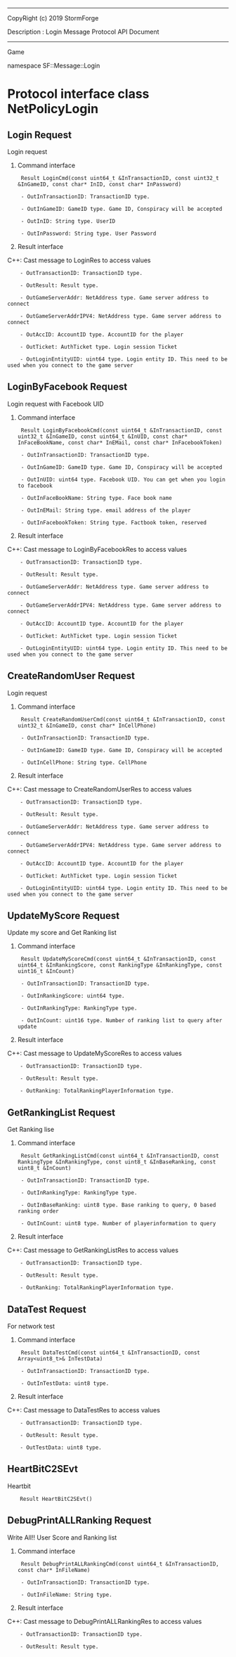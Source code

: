 ﻿***
 
 CopyRight (c) 2019 StormForge
 
 Description : Login Message Protocol API Document

***



Game

namespace SF::Message::Login


# Protocol interface class NetPolicyLogin
## Login Request
Login request

1. Command interface

        Result LoginCmd(const uint64_t &InTransactionID, const uint32_t &InGameID, const char* InID, const char* InPassword)

		- OutInTransactionID: TransactionID type. 

		- OutInGameID: GameID type. Game ID, Conspiracy will be accepted

		- OutInID: String type. UserID

		- OutInPassword: String type. User Password

2. Result interface

C++: Cast message to LoginRes to access values


		- OutTransactionID: TransactionID type. 

		- OutResult: Result type. 

		- OutGameServerAddr: NetAddress type. Game server address to connect

		- OutGameServerAddrIPV4: NetAddress type. Game server address to connect

		- OutAccID: AccountID type. AccountID for the player

		- OutTicket: AuthTicket type. Login session Ticket

		- OutLoginEntityUID: uint64 type. Login entity ID. This need to be used when you connect to the game server


## LoginByFacebook Request
Login request with Facebook UID

1. Command interface

        Result LoginByFacebookCmd(const uint64_t &InTransactionID, const uint32_t &InGameID, const uint64_t &InUID, const char* InFaceBookName, const char* InEMail, const char* InFacebookToken)

		- OutInTransactionID: TransactionID type. 

		- OutInGameID: GameID type. Game ID, Conspiracy will be accepted

		- OutInUID: uint64 type. Facebook UID. You can get when you login to facebook

		- OutInFaceBookName: String type. Face book name

		- OutInEMail: String type. email address of the player

		- OutInFacebookToken: String type. Factbook token, reserved

2. Result interface

C++: Cast message to LoginByFacebookRes to access values


		- OutTransactionID: TransactionID type. 

		- OutResult: Result type. 

		- OutGameServerAddr: NetAddress type. Game server address to connect

		- OutGameServerAddrIPV4: NetAddress type. Game server address to connect

		- OutAccID: AccountID type. AccountID for the player

		- OutTicket: AuthTicket type. Login session Ticket

		- OutLoginEntityUID: uint64 type. Login entity ID. This need to be used when you connect to the game server


## CreateRandomUser Request
Login request

1. Command interface

        Result CreateRandomUserCmd(const uint64_t &InTransactionID, const uint32_t &InGameID, const char* InCellPhone)

		- OutInTransactionID: TransactionID type. 

		- OutInGameID: GameID type. Game ID, Conspiracy will be accepted

		- OutInCellPhone: String type. CellPhone

2. Result interface

C++: Cast message to CreateRandomUserRes to access values


		- OutTransactionID: TransactionID type. 

		- OutResult: Result type. 

		- OutGameServerAddr: NetAddress type. Game server address to connect

		- OutGameServerAddrIPV4: NetAddress type. Game server address to connect

		- OutAccID: AccountID type. AccountID for the player

		- OutTicket: AuthTicket type. Login session Ticket

		- OutLoginEntityUID: uint64 type. Login entity ID. This need to be used when you connect to the game server


## UpdateMyScore Request
Update my score and Get Ranking list

1. Command interface

        Result UpdateMyScoreCmd(const uint64_t &InTransactionID, const uint64_t &InRankingScore, const RankingType &InRankingType, const uint16_t &InCount)

		- OutInTransactionID: TransactionID type. 

		- OutInRankingScore: uint64 type. 

		- OutInRankingType: RankingType type. 

		- OutInCount: uint16 type. Number of ranking list to query after update

2. Result interface

C++: Cast message to UpdateMyScoreRes to access values


		- OutTransactionID: TransactionID type. 

		- OutResult: Result type. 

		- OutRanking: TotalRankingPlayerInformation type. 


## GetRankingList Request
Get Ranking lise

1. Command interface

        Result GetRankingListCmd(const uint64_t &InTransactionID, const RankingType &InRankingType, const uint8_t &InBaseRanking, const uint8_t &InCount)

		- OutInTransactionID: TransactionID type. 

		- OutInRankingType: RankingType type. 

		- OutInBaseRanking: uint8 type. Base ranking to query, 0 based ranking order

		- OutInCount: uint8 type. Number of playerinformation to query

2. Result interface

C++: Cast message to GetRankingListRes to access values


		- OutTransactionID: TransactionID type. 

		- OutResult: Result type. 

		- OutRanking: TotalRankingPlayerInformation type. 


## DataTest Request
For network test

1. Command interface

        Result DataTestCmd(const uint64_t &InTransactionID, const Array<uint8_t>& InTestData)

		- OutInTransactionID: TransactionID type. 

		- OutInTestData: uint8 type. 

2. Result interface

C++: Cast message to DataTestRes to access values


		- OutTransactionID: TransactionID type. 

		- OutResult: Result type. 

		- OutTestData: uint8 type. 


## HeartBitC2SEvt
Heartbit

        Result HeartBitC2SEvt()


## DebugPrintALLRanking Request
Write All!! User Score and Ranking list

1. Command interface

        Result DebugPrintALLRankingCmd(const uint64_t &InTransactionID, const char* InFileName)

		- OutInTransactionID: TransactionID type. 

		- OutInFileName: String type. 

2. Result interface

C++: Cast message to DebugPrintALLRankingRes to access values


		- OutTransactionID: TransactionID type. 

		- OutResult: Result type. 








